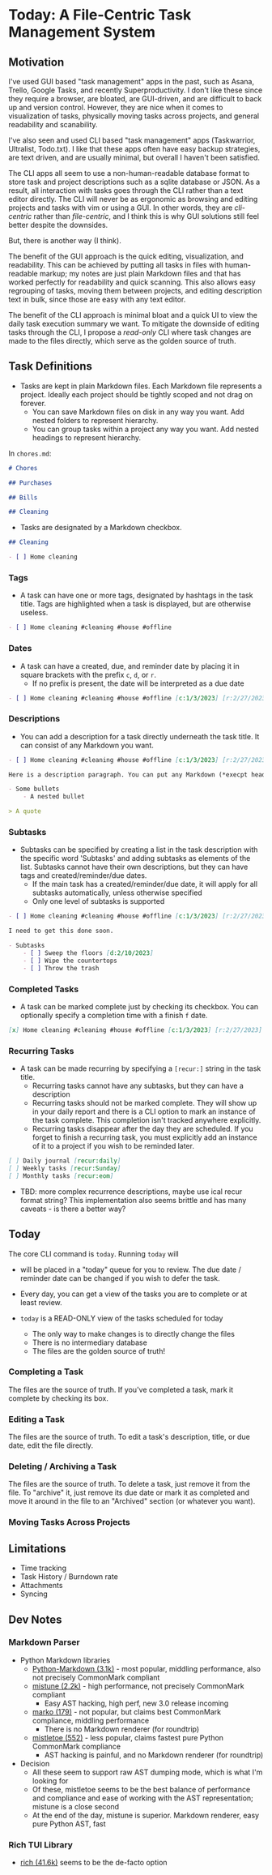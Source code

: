# Today: A File-Centric Task Management System

## Motivation

I've used GUI based "task management" apps in the past, such as Asana, Trello, Google Tasks, and recently Superproductivity.
I don't like these since they require a browser, are bloated, are GUI-driven, and are difficult to back up and version control.
However, they are nice when it comes to visualization of tasks, physically moving tasks across projects, and general readability and scanability.

I've also seen and used CLI based "task management" apps (Taskwarrior, Ultralist, Todo.txt).
I like that these apps often have easy backup strategies, are text driven, and are usually minimal, but overall I haven't been satisfied.

The CLI apps all seem to use a non-human-readable database format to store task and project descriptions such as a sqlite database or JSON.
As a result, all interaction with tasks goes through the CLI rather than a text editor directly.
The CLI will never be as ergonomic as browsing and editing projects and tasks with vim or using a GUI.
In other words, they are *cli-centric* rather than *file-centric*, and I think this is why GUI solutions still feel better despite the downsides.

But, there is another way (I think).

The benefit of the GUI approach is the quick editing, visualization, and readability.
This can be achieved by putting all tasks in files with human-readable markup; my notes are just plain Markdown files and that has worked perfectly for readability and quick scanning.
This also allows easy regrouping of tasks, moving them between projects, and editing description text in bulk, since those are easy with any text editor.

The benefit of the CLI approach is minimal bloat and a quick UI to view the daily task execution summary we want.
To mitigate the downside of editing tasks through the CLI, I propose a *read-only* CLI where task changes are made to the files directly, which serve as the golden source of truth.

## Task Definitions

- Tasks are kept in plain Markdown files. Each Markdown file represents a project. Ideally each project should be tightly scoped and not drag on forever.
    - You can save Markdown files on disk in any way you want. Add nested folders to represent hierarchy.
    - You can group tasks within a project any way you want. Add nested headings to represent hierarchy.

In `chores.md`:

```markdown
# Chores

## Purchases

## Bills

## Cleaning
```

- Tasks are designated by a Markdown checkbox.

```markdown
## Cleaning

- [ ] Home cleaning
```

### Tags

- A task can have one or more tags, designated by hashtags in the task title. Tags are highlighted when a task is displayed, but are otherwise useless.

```markdown
- [ ] Home cleaning #cleaning #house #offline
```

### Dates

- A task can have a created, due, and reminder date by placing it in square brackets with the prefix `c`, `d`, or `r`.
    - If no prefix is present, the date will be interpreted as a due date

```markdown
- [ ] Home cleaning #cleaning #house #offline [c:1/3/2023] [r:2/27/2023] [d:3/1/2023]
```

### Descriptions

- You can add a description for a task directly underneath the task title. It can consist of any Markdown you want.

```markdown
- [ ] Home cleaning #cleaning #house #offline [c:1/3/2023] [r:2/27/2023] [d:3/1/2023]

Here is a description paragraph. You can put any Markdown (*execpt headings*) underneath a task and it will be part of the task's description.

- Some bullets
    - A nested bullet

> A quote

```

### Subtasks

- Subtasks can be specified by creating a list in the task description with the specific word 'Subtasks' and adding subtasks as elements of the list. Subtasks cannot have their own descriptions, but they can have tags and created/reminder/due dates.
    - If the main task has a created/reminder/due date, it will apply for all subtasks automatically, unless otherwise specified
    - Only one level of subtasks is supported

```markdown
- [ ] Home cleaning #cleaning #house #offline [c:1/3/2023] [r:2/27/2023] [d:3/1/2023]

I need to get this done soon.

- Subtasks
    - [ ] Sweep the floors [d:2/10/2023]
    - [ ] Wipe the countertops
    - [ ] Throw the trash
```

### Completed Tasks

- A task can be marked complete just by checking its checkbox. You can optionally specify a completion time with a finish `f` date.

```markdown
[x] Home cleaning #cleaning #house #offline [c:1/3/2023] [r:2/27/2023] [d:3/1/2023] [f:2/28/2023]
```

### Recurring Tasks

- A task can be made recurring by specifying a `[recur:]` string in the task title.
    - Recurring tasks cannot have any subtasks, but they can have a description
    - Recurring tasks should not be marked complete. They will show up in your daily report and there is a CLI option to mark an instance of the task complete. This completion isn't tracked anywhere explicitly.
    - Recurring tasks disappear after the day they are scheduled. If you forget to finish a recurring task, you must explicitly add an instance of it to a project if you wish to be reminded later.

```markdown
[ ] Daily journal [recur:daily]
[ ] Weekly tasks [recur:Sunday]
[ ] Monthly tasks [recur:eom]
```

- TBD: more complex recurrence descriptions, maybe use ical recur format string? This implementation also seems brittle and has many caveats - is there a better way?

## Today

The core CLI command is `today`. Running `today` will 

- will be placed in a "today" queue for you to review. The due date / reminder date can be changed if you wish to defer the task.

- Every day, you can get a view of the tasks you are to complete or at least review.
- `today` is a READ-ONLY view of the tasks scheduled for today
    - The only way to make changes is to directly change the files
    - There is no intermediary database
    - The files are the golden source of truth!

### Completing a Task

The files are the source of truth. If you've completed a task, mark it complete by checking its box.

### Editing a Task

The files are the source of truth. To edit a task's description, title, or due date, edit the file directly.

### Deleting / Archiving a Task

The files are the source of truth. To delete a task, just remove it from the file. To "archive" it, just remove its due date or mark it as completed and move it around in the file to an "Archived" section (or whatever you want).

### Moving Tasks Across Projects

## Limitations

- Time tracking
- Task History / Burndown rate
- Attachments
- Syncing

## Dev Notes

### Markdown Parser

- Python Markdown libraries
    - [Python-Markdown (3.1k)](https://github.com/Python-Markdown/markdown/) - most popular, middling performance, also not precisely CommonMark compliant
    - [mistune (2.2k)](https://github.com/lepture/mistune) - high performance, not precisely CommonMark compliant
      - Easy AST hacking, high perf, new 3.0 release incoming
    - [marko (179)](https://github.com/frostming/marko) - not popular, but claims best CommonMark compliance, middling performance
      - There is no Markdown renderer (for roundtrip)
    - [mistletoe (552)](https://github.com/miyuchina/mistletoe/) - less popular, claims fastest pure Python CommonMark compliance
      - AST hacking is painful, and no Markdown renderer (for roundtrip)
- Decision
  - All these seem to support raw AST dumping mode, which is what I'm looking for
  - Of these, mistletoe seems to be the best balance of performance and compliance and ease of working with the AST representation; mistune is a close second
  - At the end of the day, mistune is superior. Markdown renderer, easy pure Python AST, fast

### Rich TUI Library

- [rich (41.6k)](https://github.com/Textualize/rich) seems to be the de-facto option
